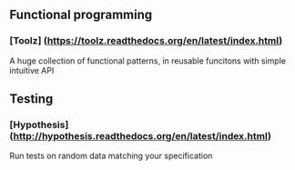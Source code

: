 ## Functional programming
### [Toolz] (https://toolz.readthedocs.org/en/latest/index.html)
A huge collection of functional patterns, in reusable funcitons with simple intuitive API

## Testing
### [Hypothesis] (http://hypothesis.readthedocs.org/en/latest/index.html)
Run tests on random data matching your specification
